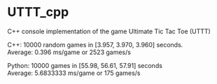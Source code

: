 # UTTT_cpp
C++ console implementation of the game Ultimate Tic Tac Toe (UTTT)

C++:
10000 random games in [3.957, 3.970, 3.960] seconds.<br>
Average: 0.396 ms/game or 2523 games/s

Python:
10000 games in [55.98, 56.61, 57.91] seconds <br>
Average: 5.6833333 ms/game or 175 games/s
